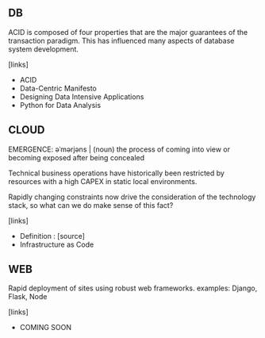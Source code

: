 ## DB
ACID is composed of four properties that are the major guarantees of the transaction paradigm. This has influenced many aspects of database system development.

[links]
- ACID
- Data-Centric Manifesto
- Designing Data Intensive Applications
- Python for Data Analysis

## CLOUD
EMERGENCE: əˈmərjəns | (noun) the process of coming into view or becoming exposed after being concealed

Technical business operations have historically been restricted by resources with a high CAPEX in static local environments.

Rapidly changing constraints now drive the consideration of the technology stack, so what can we do make sense of this fact?

[links]
- Definition : [source]
- Infrastructure as Code

## WEB
Rapid deployment of sites using robust web frameworks.
examples: Django, Flask, Node

[links]
- COMING SOON